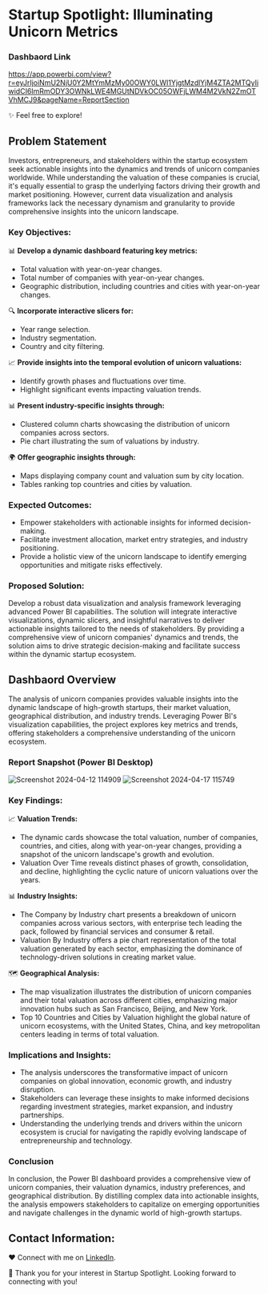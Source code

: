 # Startup Spotlight: Illuminating Unicorn Metrics

### Dashbaord Link

https://app.powerbi.com/view?r=eyJrIjoiNmU2NjU0Y2MtYmMzMy00OWY0LWI1YjgtMzdlYjM4ZTA2MTQyIiwidCI6ImRmODY3OWNkLWE4MGUtNDVkOC05OWFjLWM4M2VkN2ZmOTVhMCJ9&pageName=ReportSection

✨ Feel free to explore!

## Problem Statement

Investors, entrepreneurs, and stakeholders within the startup ecosystem seek actionable insights into the dynamics and trends of unicorn companies worldwide. While understanding the valuation of these companies is crucial, it's equally essential to grasp the underlying factors driving their growth and market positioning. However, current data visualization and analysis frameworks lack the necessary dynamism and granularity to provide comprehensive insights into the unicorn landscape.

### Key Objectives:

📊 **Develop a dynamic dashboard featuring key metrics:**
- Total valuation with year-on-year changes.
- Total number of companies with year-on-year changes.
- Geographic distribution, including countries and cities with year-on-year changes.

🔍 **Incorporate interactive slicers for:**
- Year range selection.
- Industry segmentation.
- Country and city filtering.

📈  **Provide insights into the temporal evolution of unicorn valuations:**
- Identify growth phases and fluctuations over time.
- Highlight significant events impacting valuation trends.

📊 **Present industry-specific insights through:**
- Clustered column charts showcasing the distribution of unicorn companies across sectors.
- Pie chart illustrating the sum of valuations by industry.

🌍 **Offer geographic insights through:**
- Maps displaying company count and valuation sum by city location.
- Tables ranking top countries and cities by valuation.

### Expected Outcomes:

- Empower stakeholders with actionable insights for informed decision-making.
- Facilitate investment allocation, market entry strategies, and industry positioning.
- Provide a holistic view of the unicorn landscape to identify emerging opportunities and mitigate risks effectively.

### Proposed Solution:

Develop a robust data visualization and analysis framework leveraging advanced Power BI capabilities. The solution will integrate interactive visualizations, dynamic slicers, and insightful narratives to deliver actionable insights tailored to the needs of stakeholders. By providing a comprehensive view of unicorn companies' dynamics and trends, the solution aims to drive strategic decision-making and facilitate success within the dynamic startup ecosystem.

## Dashbaord Overview

The analysis of unicorn companies provides valuable insights into the dynamic landscape of high-growth startups, their market valuation, geographical distribution, and industry trends. Leveraging Power BI's visualization capabilities, the project explores key metrics and trends, offering stakeholders a comprehensive understanding of the unicorn ecosystem.

### Report Snapshot (Power BI Desktop)

![Screenshot 2024-04-12 114909](https://github.com/Abhiram-TK/Startup-Spotlight/assets/158244906/be0938a4-65fd-4851-8233-3e9a61cc7733)
![Screenshot 2024-04-17 115749](https://github.com/Abhiram-TK/Startup-Spotlight/assets/158244906/9925dd0f-ae52-4ab9-a5cf-3bc89216edc8)

### Key Findings:

📈 **Valuation Trends:**
- The dynamic cards showcase the total valuation, number of companies, countries, and cities, along with year-on-year changes, providing a snapshot of the unicorn landscape's growth and evolution.
- Valuation Over Time reveals distinct phases of growth, consolidation, and decline, highlighting the cyclic nature of unicorn valuations over the years.

📊 **Industry Insights:**
- The Company by Industry chart presents a breakdown of unicorn companies across various sectors, with enterprise tech leading the pack, followed by financial services and consumer & retail.
- Valuation By Industry offers a pie chart representation of the total valuation generated by each sector, emphasizing the dominance of technology-driven solutions in creating market value.

🗺️ **Geographical Analysis:**
- The map visualization illustrates the distribution of unicorn companies and their total valuation across different cities, emphasizing major innovation hubs such as San Francisco, Beijing, and New York.
- Top 10 Countries and Cities by Valuation highlight the global nature of unicorn ecosystems, with the United States, China, and key metropolitan centers leading in terms of total valuation.

### Implications and Insights:

- The analysis underscores the transformative impact of unicorn companies on global innovation, economic growth, and industry disruption.
- Stakeholders can leverage these insights to make informed decisions regarding investment strategies, market expansion, and industry partnerships.
- Understanding the underlying trends and drivers within the unicorn ecosystem is crucial for navigating the rapidly evolving landscape of entrepreneurship and technology.

### Conclusion

In conclusion, the Power BI dashboard provides a comprehensive view of unicorn companies, their valuation dynamics, industry preferences, and geographical distribution. By distilling complex data into actionable insights, the analysis empowers stakeholders to capitalize on emerging opportunities and navigate challenges in the dynamic world of high-growth startups.

## Contact Information:

❤️ Connect with me on [LinkedIn](#insert_linkedin_profile_link_here). 

🌟 Thank you for your interest in Startup Spotlight. Looking forward to connecting with you!
